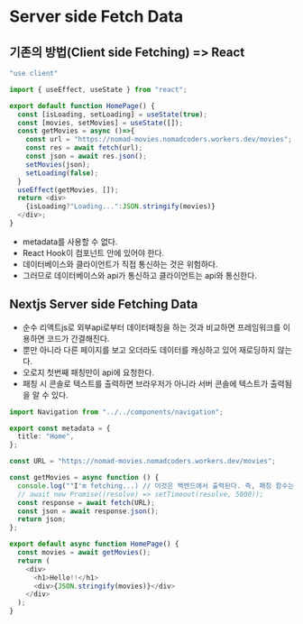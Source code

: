# Server side Fetch Data

## 기존의 방법(Client side Fetching) => React

```ts | /app/(home)/page.tsx
"use client"

import { useEffect, useState } from "react";

export default function HomePage() {
  const [isLoading, setLoading] = useState(true);
  const [movies, setMovies] = useState([]);
  const getMovies = async ()=>{
    const url = "https://nomad-movies.nomadcoders.workers.dev/movies";
    const res = await fetch(url);
    const json = await res.json();
    setMovies(json);
    setLoading(false);
  }
  useEffect(getMovies, []);
  return <div>
    {isLoading?"Loading...":JSON.stringify(movies)}
  </div>;
}

```

- metadata를 사용할 수 없다.
- React Hook이 컴포넌트 안에 있어야 한다.
- 데이터베이스와 클라이언트가 직접 통신하는 것은 위험하다.
- 그러므로 데이터베이스와 api가 통신하고 클라이언트는 api와 통신한다.

## Nextjs Server side Fetching Data

- 순수 리액트js로 외부api로부터 데이터패칭을 하는 것과 비교하면 프레임워크를 이용하면 코드가 간결해진다.
- 뿐만 아니라 다른 페이지를 보고 오더라도 데이터를 캐싱하고 있어 재로딩하지 않는다.
- 오로지 첫번째 패칭만이 api에 요청한다.
- 패칭 시 콘솔로 텍스트를 출력하면 브라우저가 아니라 서버 콘솔에 텍스트가 출력됨을 알 수 있다.

```typescript | app/(home)/page.tsx
import Navigation from "../../components/navigation";

export const metadata = {
  title: "Home",
};

const URL = "https://nomad-movies.nomadcoders.workers.dev/movies";

const getMovies = async function () {
  console.log(""I'm fetching...) // 이것은 백엔드에서 출력된다. 즉, 패칭 함수는 백엔드에서 실행된다.
  // await new Promise((resolve) => setTimeout(resolve, 5000));
  const response = await fetch(URL);
  const json = await response.json();
  return json;
};

export default async function HomePage() {
  const movies = await getMovies();
  return (
    <div>
      <h1>Hello!!</h1>
      <div>{JSON.stringify(movies)}</div>
    </div>
  );
}
```
